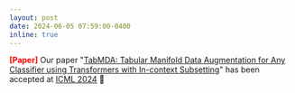 ```yaml
---
layout: post
date: 2024-06-05 07:59:00-0400
inline: true
---
```



<strong><span style="color:red">[Paper]</span></strong> Our paper "[TabMDA: Tabular Manifold Data Augmentation for Any Classifier using Transformers with In-context Subsetting](https://arxiv.org/abs/2406.01805)" has been accepted at [ICML 2024](https://iclworkshop.github.io/) 🎉